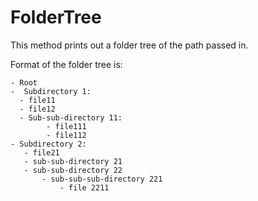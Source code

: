 # FolderTree 
 This method prints out a folder tree of the path passed in.

 Format of the folder tree is:
 ```
- Root
-  Subdirectory 1:
   - file11
   - file12
   - Sub-sub-directory 11:
         - file111
         - file112
- Subdirectory 2:
    - file21
    - sub-sub-directory 21
    - sub-sub-directory 22    
        - sub-sub-sub-directory 221
            - file 2211
```